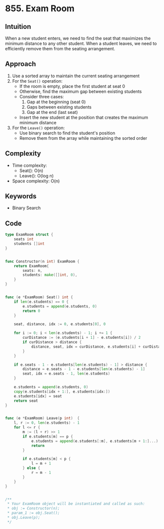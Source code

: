# 855. Exam Room

## Intuition

When a new student enters, we need to find the seat that maximizes the minimum distance to any other student. When a student leaves, we need to efficiently remove them from the seating arrangement.

## Approach

1. Use a sorted array to maintain the current seating arrangement
2. For the `Seat()` operation:
    - If the room is empty, place the first student at seat 0
    - Otherwise, find the maximum gap between existing students
    - Consider three cases:
        1. Gap at the beginning (seat 0)
        2. Gaps between existing students
        3. Gap at the end (last seat)
    - Insert the new student at the position that creates the maximum minimum distance
3. For the `Leave()` operation:
    - Use binary search to find the student's position
    - Remove them from the array while maintaining the sorted order

## Complexity

- Time complexity:
    - Seat(): O(n)
    - Leave(): O(log n)
- Space complexity: O(n)

## Keywords

- Binary Search

## Code

```go
type ExamRoom struct {
    seats int
    students []int
}


func Constructor(n int) ExamRoom {
    return ExamRoom{
        seats: n,
        students: make([]int, 0),
    }
}


func (e *ExamRoom) Seat() int {
    if len(e.students) == 0 {
        e.students = append(e.students, 0)
        return 0
    }

    seat, distance, idx := 0, e.students[0], 0

    for i := 0; i < len(e.students) - 1; i += 1 {
        curDistance := (e.students[i + 1] - e.students[i]) / 2
        if curDistance > distance {
            distance, seat, idx = curDistance, e.students[i] + curDistance, i + 1
        }
    }

    if e.seats - 1 - e.students[len(e.students) - 1] > distance {
        distance = e.seats - 1 - e.students[len(e.students) - 1]
        seat, idx = e.seats - 1, len(e.students)
    }

    e.students = append(e.students, 0)
    copy(e.students[idx + 1:], e.students[idx:])
    e.students[idx] = seat
    return seat
}


func (e *ExamRoom) Leave(p int)  {
    l, r := 0, len(e.students) - 1
    for l <= r {
        m := (l + r) >> 1
        if e.students[m] == p {
            e.students = append(e.students[:m], e.students[m + 1:]...)
            return
        }

        if e.students[m] < p {
            l = m + 1
        } else {
            r = m - 1
        }
    }
}


/**
 * Your ExamRoom object will be instantiated and called as such:
 * obj := Constructor(n);
 * param_1 := obj.Seat();
 * obj.Leave(p);
 */
```
